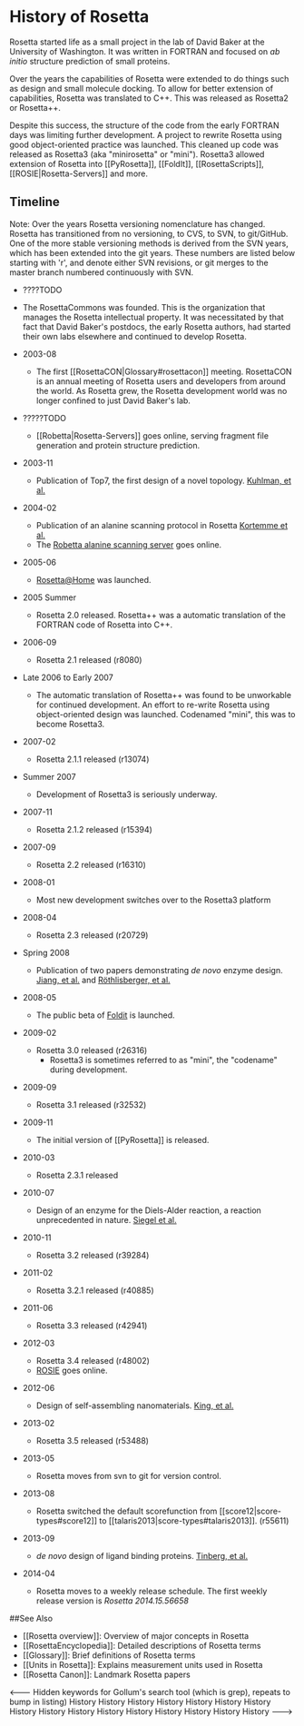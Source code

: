 History of Rosetta
==================

Rosetta started life as a small project in the lab of David Baker at the University of Washington.
It was written in FORTRAN and focused on *ab initio* structure prediction of small proteins.

Over the years the capabilities of Rosetta were extended to do things such as design and small molecule docking.
To allow for better extension of capabilities, Rosetta was translated to C++. This was released as Rosetta2 or Rosetta++.

Despite this success, the structure of the code from the early FORTRAN days was limiting further development.
A project to rewrite Rosetta using good object-oriented practice was launched. This cleaned up code was released as Rosetta3 
(aka "minirosetta" or "mini"). Rosetta3 allowed extension of Rosetta into [[PyRosetta]], [[FoldIt]], [[RosettaScripts]], [[ROSIE|Rosetta-Servers]] and more.  

Timeline
--------

Note: Over the years Rosetta versioning nomenclature has changed. Rosetta has transitioned from no versioning, to CVS, to SVN, to git/GitHub. One of the more stable versioning methods is derived from the SVN years, which has been extended into the git years. These numbers are listed below starting with 'r', and denote either SVN revisions, or git merges to the master branch numbered continuously with SVN.

* ????TODO
 * The RosettaCommons was founded.
This is the organization that manages the Rosetta intellectual property.
It was necessitated by that fact that David Baker's postdocs, the early Rosetta authors, had started their own labs elsewhere and continued to develop Rosetta.


* 2003-08
    * The first [[RosettaCON|Glossary#rosettacon]] meeting. RosettaCON is an annual meeting of Rosetta users and developers from around the world.
As Rosetta grew, the Rosetta development world was no longer confined to just David Baker's lab.

* ?????TODO
    * [[Robetta|Rosetta-Servers]] goes online, serving fragment file generation and protein structure prediction.

* 2003-11
    * Publication of Top7, the first design of a novel topology. [Kuhlman, et al.](http://www.sciencemag.org/content/302/5649/1364) 

* 2004-02 
    * Publication of an alanine scanning protocol in Rosetta [Kortemme et al.](http://stke.sciencemag.org/cgi/content/full/sigtrans;2004/219/pl2)
    * The [Robetta alanine scanning server](http://robetta.bakerlab.org/alascansubmit.jsp) goes online.

* 2005-06
    * [Rosetta@Home](http://en.wikipedia.org/wiki/Rosetta@home) was launched.

* 2005 Summer
    * Rosetta 2.0 released. Rosetta++ was a automatic translation of the FORTRAN code of Rosetta into C++.

* 2006-09
    * Rosetta 2.1 released (r8080)

* Late 2006 to Early 2007
    * The automatic translation of Rosetta++ was found to be unworkable for continued development. An effort to re-write Rosetta using object-oriented design was launched. Codenamed "mini", this was to become Rosetta3. 

* 2007-02
    * Rosetta 2.1.1 released (r13074)

* Summer 2007
    * Development of Rosetta3 is seriously underway.

* 2007-11
    * Rosetta 2.1.2 released (r15394)

* 2007-09
    * Rosetta 2.2 released (r16310)

* 2008-01
    * Most new development switches over to the Rosetta3 platform 

* 2008-04
    * Rosetta 2.3 released (r20729)

* Spring 2008
    * Publication of two papers demonstrating *de novo* enzyme design. [Jiang, et al.](http://www.sciencemag.org/content/319/5868/1387) and [Röthlisberger, et al.](http://www.nature.com/nature/journal/v453/n7192/full/nature06879.html)

* 2008-05
    * The public beta of [Foldit](http://fold.it) is launched.

* 2009-02
    * Rosetta 3.0 released (r26316)
        * Rosetta3 is sometimes referred to as "mini", the "codename" during development.

* 2009-09
    * Rosetta 3.1 released (r32532)

* 2009-11
    * The initial version of [[PyRosetta]] is released.

* 2010-03
    * Rosetta 2.3.1 released

* 2010-07
    * Design of an enzyme for the Diels-Alder reaction, a reaction unprecedented in nature. [Siegel et al.](http://www.sciencemag.org/content/329/5989/309)

* 2010-11
    * Rosetta 3.2 released (r39284)

* 2011-02
    * Rosetta 3.2.1 released (r40885)

* 2011-06
    * Rosetta 3.3 released (r42941)

* 2012-03
    * Rosetta 3.4 released (r48002)
    * [ROSIE](http://rosie.graylab.jhu.edu/about) goes online.

* 2012-06
    * Design of self-assembling nanomaterials. [King, et al.](http://www.sciencemag.org/content/336/6085/1171)

* 2013-02
    * Rosetta 3.5 released (r53488)

* 2013-05
    * Rosetta moves from svn to git for version control.

* 2013-08
    * Rosetta switched the default scorefunction from [[score12|score-types#score12]] to [[talaris2013|score-types#talaris2013]]. (r55611)

* 2013-09
    * *de novo* design of ligand binding proteins. [Tinberg, et al.](http://www.nature.com/nature/journal/v501/n7466/full/nature12443.html) 

* 2014-04
    * Rosetta moves to a weekly release schedule. The first weekly release version is *Rosetta 2014.15.56658*

##See Also

* [[Rosetta overview]]: Overview of major concepts in Rosetta
* [[RosettaEncyclopedia]]: Detailed descriptions of Rosetta terms
* [[Glossary]]: Brief definitions of Rosetta terms
* [[Units in Rosetta]]: Explains measurement units used in Rosetta
* [[Rosetta Canon]]: Landmark Rosetta papers

<--- Hidden keywords for Gollum's search tool (which is grep), repeats to bump in listing)
History
History
History
History
History
History
History
History
History
History
History
History
History
History
History
History
--->